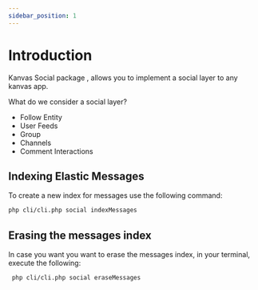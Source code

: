 ```yaml
---
sidebar_position: 1
---
```


# Introduction

Kanvas Social package , allows you to implement a social layer to any kanvas app.

What do we consider a social layer?
- Follow Entity
- User Feeds
- Group
- Channels
- Comment Interactions

Indexing Elastic Messages
-------------------------

To create a new index for messages use the following command:

``` bash
php cli/cli.php social indexMessages
```

Erasing the messages index
-------------------------

In case you want you want to erase the messages index, in your terminal, execute the following:

``` bash
 php cli/cli.php social eraseMessages
```